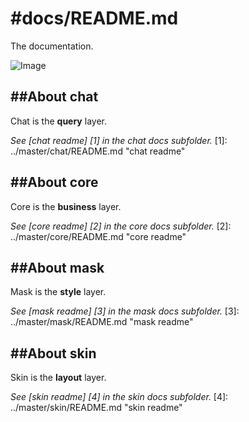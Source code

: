 #docs/README.md
==============

The documentation.

![Image](../master/images/system_overview.png?raw=true)

##About chat
----------
Chat is the **query** layer.

*See [chat readme] [1] in the chat docs subfolder.*
[1]: ../master/chat/README.md "chat readme"

##About core
----------
Core is the **business** layer.

*See [core readme] [2] in the core docs subfolder.*
[2]: ../master/core/README.md "core readme"

##About mask
----------
Mask is the **style** layer. 

*See [mask readme] [3] in the mask docs subfolder.*
[3]: ../master/mask/README.md "mask readme"

##About skin
----------
Skin is the **layout** layer.

*See [skin readme] [4] in the skin docs subfolder.*
[4]: ../master/skin/README.md "skin readme"